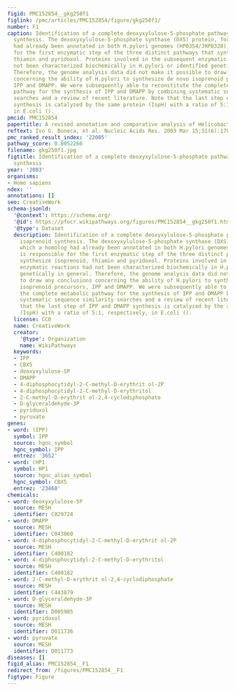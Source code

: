 ```yaml
---
figid: PMC152854__gkg250f1
figlink: /pmc/articles/PMC152854/figure/gkg250f1/
number: F1
caption: Identification of a complete deoxyxylulose-5-phosphate pathway for isoprenoid
  synthesis. The dexoxyxylulose-5-phosphate synthase (DXS) protein, for which a homolog
  had already been annotated in both H.pylori genomes (HP0354/JHP0328), is responsible
  for the first enzymatic step of the three distinct pathways that synthesize isoprenoid,
  thiamin and pyridoxol. Proteins involved in the subsequent enzymatic reactions had
  not been characterized biochemically in H.pylori or identified genetically in general.
  Therefore, the genome analysis data did not make it possible to draw any conclusions
  concerning the ability of H.pylori to synthesize de novo isoprenoid precursors,
  IPP and DMAPP. We were subsequently able to reconstitute the complete metabolic
  pathway for the synthesis of IPP and DMAPP by combining systematic sequence similarity
  searches and a review of recent literature. Note that the last step of IPP and DMAPP
  synthesis is catalyzed by the same protein (IspH) with a ratio of 5:1, respectively,
  in E.coli ().
pmcid: PMC152854
papertitle: A revised annotation and comparative analysis of Helicobacter pylori genomes.
reftext: Ivo G. Boneca, et al. Nucleic Acids Res. 2003 Mar 15;31(6):1704-1714.
pmc_ranked_result_index: '22005'
pathway_score: 0.8052266
filename: gkg250f1.jpg
figtitle: Identification of a complete deoxyxylulose-5-phosphate pathway for isoprenoid
  synthesis
year: '2003'
organisms:
- Homo sapiens
ndex: ''
annotations: []
seo: CreativeWork
schema-jsonld:
  '@context': https://schema.org/
  '@id': https://pfocr.wikipathways.org/figures/PMC152854__gkg250f1.html
  '@type': Dataset
  description: Identification of a complete deoxyxylulose-5-phosphate pathway for
    isoprenoid synthesis. The dexoxyxylulose-5-phosphate synthase (DXS) protein, for
    which a homolog had already been annotated in both H.pylori genomes (HP0354/JHP0328),
    is responsible for the first enzymatic step of the three distinct pathways that
    synthesize isoprenoid, thiamin and pyridoxol. Proteins involved in the subsequent
    enzymatic reactions had not been characterized biochemically in H.pylori or identified
    genetically in general. Therefore, the genome analysis data did not make it possible
    to draw any conclusions concerning the ability of H.pylori to synthesize de novo
    isoprenoid precursors, IPP and DMAPP. We were subsequently able to reconstitute
    the complete metabolic pathway for the synthesis of IPP and DMAPP by combining
    systematic sequence similarity searches and a review of recent literature. Note
    that the last step of IPP and DMAPP synthesis is catalyzed by the same protein
    (IspH) with a ratio of 5:1, respectively, in E.coli ().
  license: CC0
  name: CreativeWork
  creator:
    '@type': Organization
    name: WikiPathways
  keywords:
  - IPP
  - CBX5
  - deoxyxylulose-5P
  - DMAPP
  - 4-diphosphocytidyl-2-C-methyl-D-erythrit ol-2P
  - 4-diphosphocytidyl-2-C-methyl-D-erythritol
  - 2-C-methyl-D-erythrit ol-2,4-cyclodiphosphate
  - D-glyceraldehyde-3P
  - pyridoxol
  - pyruvate
genes:
- word: (IPP)
  symbol: IPP
  source: hgnc_symbol
  hgnc_symbol: IPP
  entrez: '3652'
- word: (HP1
  symbol: HP1
  source: hgnc_alias_symbol
  hgnc_symbol: CBX5
  entrez: '23468'
chemicals:
- word: deoxyxylulose-5P
  source: MESH
  identifier: C029724
- word: DMAPP
  source: MESH
  identifier: C043060
- word: 4-diphosphocytidyl-2-C-methyl-D-erythrit ol-2P
  source: MESH
  identifier: C400182
- word: 4-diphosphocytidyl-2-C-methyl-D-erythritol
  source: MESH
  identifier: C400182
- word: 2-C-methyl-D-erythrit ol-2,4-cyclodiphosphate
  source: MESH
  identifier: C443879
- word: D-glyceraldehyde-3P
  source: MESH
  identifier: D005985
- word: pyridoxol
  source: MESH
  identifier: D011736
- word: pyruvate
  source: MESH
  identifier: D011773
diseases: []
figid_alias: PMC152854__F1
redirect_from: /figures/PMC152854__F1
figtype: Figure
---
```

